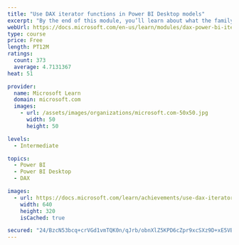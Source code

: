 ```yaml
---
title: "Use DAX iterator functions in Power BI Desktop models"
excerpt: "By the end of this module, you’ll learn about what the family of iterator functions can do and how to use them in your DAX calculations. Calculations will include custom summarizations, ranking, and concatenation."
webUrl: https://docs.microsoft.com/en-us/learn/modules/dax-power-bi-iterator-functions/
type: course
price: Free
length: PT12M
ratings:
  count: 373
  average: 4.7131367
heat: 51

provider:
  name: Microsoft Learn
  domain: microsoft.com
  images:
    - url: /assets/images/organizations/microsoft.com-50x50.jpg
      width: 50
      height: 50

levels:
  - Intermediate

topics:
  - Power BI
  - Power BI Desktop
  - DAX

images:
  - url: https://docs.microsoft.com/learn/achievements/use-dax-iterator-functions-power-bi-desktop-social.png
    width: 640
    height: 320
    isCached: true

secured: "24/BzcN53bcq+crVGd1vmTQK0n/qJrb/obnXlZ5KPD6cZpr9xcSXz9D+xE5VB0hbvIXNNNOQd+TSZlWTI6WMSeCBFCksidIshD41viXw817NTEogBP+NeSLJxd0enY8VV+UCvfuduweIq6z9QN53QKDgD49OPMqkD2+g641HUK+TBzJU+uIHFH6ekcVA2NyjhcCXCzPegPyTCmz61kH/iBh6TOKpEDiIhIwy3niPN5n1gnfRPT2Z+f7QqA67WsCsWQjRPpov2R9oJ6/yemBjnfJPl4SipUERQ98zvDgQ83+M6617DPmMsQj/VnqzrPYyMZ6ODl9jxQ4/Zc8ad7ZTHRb0cD8cZo2aedtN27oRsX1vOFokaNwbqOVtoc+ouSevzP3qsOg8QGKshlYzJTlOS9eKlTYxu9IDNoOsLrFrxpM=;u3cCwjpyoV7HHJwHC03L9A=="
---
```


